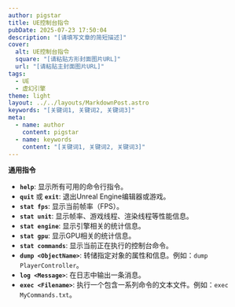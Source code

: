 ```yaml
---
author: pigstar
title: UE控制台指令
pubDate: 2025-07-23 17:50:04
description: "[请填写文章的简短描述]"
cover:
  alt: UE控制台指令
  square: "[请粘贴方形封面图片URL]"
  url: "[请粘贴主封面图片URL]"
tags:
  - UE
  - 虚幻引擎
theme: light
layout: ../../layouts/MarkdownPost.astro
keywords: "[关键词1, 关键词2, 关键词3]"
meta:
  - name: author
    content: pigstar
  - name: keywords
    content: "[关键词1, 关键词2, 关键词3]"
---
```

**通用指令**

*   **`help`**: 显示所有可用的命令行指令。
*   **`quit`** 或 **`exit`**: 退出Unreal Engine编辑器或游戏。
*   **`stat fps`**: 显示当前帧率（FPS）。
*   **`stat unit`**: 显示帧率、游戏线程、渲染线程等性能信息。
*   **`stat engine`**: 显示引擎相关的统计信息。
*   **`stat gpu`**: 显示GPU相关的统计信息。
*   **`stat commands`**: 显示当前正在执行的控制台命令。
*   **`dump <ObjectName>`**: 转储指定对象的属性和信息。例如：`dump PlayerController`。
*   **`log <Message>`**: 在日志中输出一条消息。
*   **`exec <Filename>`**: 执行一个包含一系列命令的文本文件。例如：`exec MyCommands.txt`。


